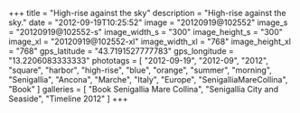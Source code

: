 +++
title = "High-rise against the sky"
description = "High-rise against the sky."
date = "2012-09-19T10:25:52"
image = "20120919@102552"
image_s = "20120919@102552-s"
image_width_s = "300"
image_height_s = "300"
image_xl = "20120919@102552-xl"
image_width_xl = "768"
image_height_xl = "768"
gps_latitude = "43.7191527777783"
gps_longitude = "13.2206083333333"
phototags = [ "2012-09-19", "2012-09", "2012", "square", "harbor", "high-rise", "blue", "orange", "summer", "morning", "Senigallia", "Ancona", "Marche", "Italy", "Europe", "SenigalliaMareCollina", "Book" ]
galleries = [ "Book Senigallia Mare Collina", "Senigallia City and Seaside", "Timeline 2012" ]
+++
